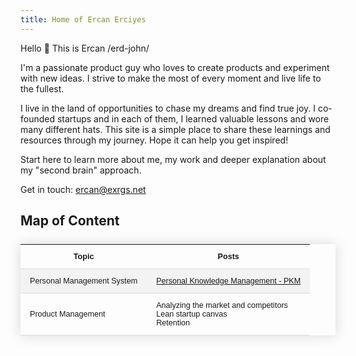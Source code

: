 ```yaml
---
title: Home of Ercan Erciyes
---
```


Hello 👋 This is Ercan /erd-john/ 

I'm a passionate product guy who loves to create products and experiment with new ideas. I strive to make the most of every moment and live life to the fullest. 

I live in the land of opportunities to chase my dreams and find true joy. I co-founded startups and in each of them, I learned valuable lessons and wore many different hats. This site is a simple place to share these learnings and resources through my journey. Hope it can help you get inspired!

Start here to learn more about me, my work and deeper explanation about my "second brain" approach. 

Get in touch: ercan@exrgs.net

## Map of Content

<style>
	.styled-table {
	    border-collapse: collapse;
	    margin: 25px 0;
	    font-size: 0.9em;
	    font-family: sans-serif;
	    min-width: 400px;
	    box-shadow: 0 0 20px rgba(0, 0, 0, 0.15);
	}
	.styled-table thead tr {
	    background-color: #009879;
	    color: #ffffff;
	    text-align: left;
	}
	.styled-table th,
	.styled-table td {
	    padding: 12px 15px;
	}
	.styled-table tbody tr {
	    border-bottom: 1px solid #dddddd;
	}
	.styled-table tbody tr:nth-of-type(even) {
	    background-color: #f3f3f3;
	}
</style>
<table class="styled-table">
	<tr>  
		<th>Topic</th>  
		<th>Posts</th>  
	</tr>
	<tr>
			<td>Personal Management System</td>
			<td><a href="./Personal-Knowledge-Management-PKM/">Personal Knowledge Management - PKM</a></td>
	</tr>
	<tr>
			<td>Product Management</td>
			<td>Analyzing the market and competitors<br/>Lean startup canvas<br/>Retention</td>
	</tr>
</table>
